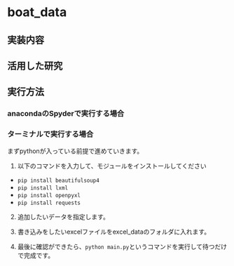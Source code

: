 # boat_data

## 実装内容

## 活用した研究

## 実行方法

### anacondaのSpyderで実行する場合

### ターミナルで実行する場合
まずpythonが入っている前提で進めていきます。

1. 以下のコマンドを入力して、モジュールをインストールしてください
 - `pip install beautifulsoup4`
 - `pip install lxml`
 - `pip install openpyxl`
 - `pip install requests`

2. 追加したいデータを指定します。




3. 書き込みをしたいexcelファイルをexcel_dataのフォルダに入れます。

4. 最後に確認ができたら、`python main.py`というコマンドを実行して待つだけで完成です。
